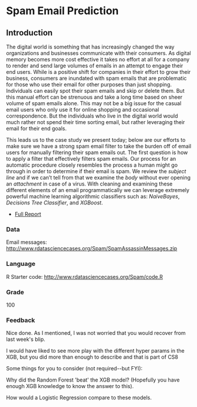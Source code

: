 # Spam Email Prediction
## Introduction
The digital world is something that has increasingly changed the way organizations and businesses communicate with their consumers. As digital memory becomes more cost effective it takes no effort at all for a company to render and send large volumes of emails in an attempt to engage their end users. While is a positive shift for companies in their effort to grow their business, consumers are inundated with spam emails that are problematic for those who use their email for other purposes than just shopping. Individuals can easily spot their spam emails and skip or delete them. But this manual effort can be strenuous and take a long time based on sheer volume of spam emails alone. This may not be a big issue for the casual email users who only use it for online shopping and occasional correspondence. But the individuals who live in the digital world would much rather not spend their time sorting email, but rather leveraging their email for their end goals.

This leads us to the case study we present today; below are our efforts to make sure we have a strong spam email filter to take the burden off of email users for manually filtering their spam emails out. The first question is how to apply a filter that effectively filters spam emails. Our process for an automatic procedure closely resembles the process a human might go through in order to determine if their email is spam. We review the _subject line_ and if we can’t tell from that we examine the _body_ without ever opening an _attachment_ in case of a virus. With cleaning and examining these different elements of an email programmatically we can leverage extremely powerful machine learning algorithmic classifiers such as: _NaiveBayes_, _Decisions Tree Classifier_, and _XGBoost_.

* [Full Report]

[Full Report]: <https://github.com/JaclynCoate/7333_Quantifying_The_World/blob/main/Unit6_CaseStudy3/Coate_Riley_Meagher_CaseStudy3.Rmd>

### Data

Email messages: http://www.rdatasciencecases.org/Spam/SpamAssassinMessages.zip

### Language

R
Starter code: http://www.rdatasciencecases.org/Spam/code.R

### Grade

100

### Feedback

Nice done.  As I mentioned, I was not worried that you would recover from last week's blip.

I would have liked to see more play with the different hyper params in the XGB, but you did more than enough to describe and that is part of CS8

Some things for you to consider (not required--but FYI):

Why did the Random Forest 'beat' the XGB model?  (Hopefully you have enough XGB knowledge to know the answer to this).

How would a Logistic Regression compare to these models.

